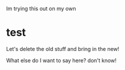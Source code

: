 Im trying this out on my own

# test

Let's delete the old stuff and bring in the new!

What else do I want to say here? don't know!

